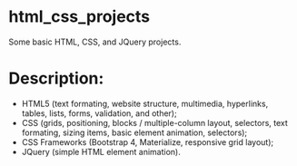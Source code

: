 # html_css_projects
Some basic HTML, CSS, and JQuery projects.

# Description:

- HTML5 (text formating, website structure, multimedia, hyperlinks, tables, lists, forms, validation, and other);
- CSS (grids, positioning, blocks / multiple-column layout, selectors, text formating, sizing items, basic element animation, selectors);
- CSS Frameworks (Bootstrap 4, Materialize, responsive grid layout);
- JQuery (simple HTML element animation).

